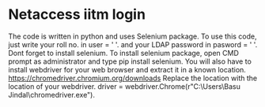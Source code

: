 # Netaccess iitm login
The code is written in python and uses Selenium package.
To use this code, just write your roll no. in user = '    '.
and your LDAP password in pasword = '   '.
Dont forget to install selenium. 
To install selenium package, open CMD prompt as administrator and type  pip install selenium.
You will also have to install webdriver for your web browser and extract it in a known location.
https://chromedriver.chromium.org/downloads
Replace the location with the location of your webdriver.
driver = webdriver.Chrome(r"C:\Users\Basu Jindal\chromedriver.exe").
